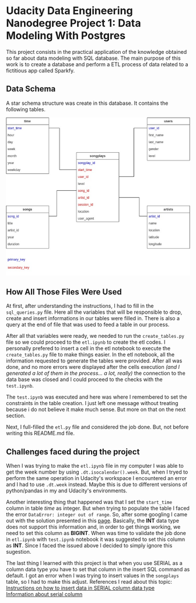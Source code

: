 # Udacity Data Engineering Nanodegree Project 1: Data Modeling With Postgres
This project consists in the practical application of the knowledge obtained so far about data modeling with SQL database. The main purpose of this work is to create a database and perform a ETL process of data related to a fictitious app called Sparkfy.

## Data Schema
A star schema structure was create in this database. It contains the following tables.

![alt text](schema.jpg "Database Schema")

## How All Those Files Were Used
At first, after understanding the instructions, I had to fill in the `sql_queries.py` file. Here all the variables that will be responsible to drop, create and insert informations in our tables were filled in. There is also a query at the end of file that was used to feed a table in our process.

After all that variables were ready, we needed to run the `create_tables.py` file so we could proceed to the `etl.ipynb` to create the etl codes. I personally prefered to insert a cell in the etl notebook to execute the `create_tables.py` file to make things easier. In the etl notebook, all the information requested to generate the tables were provided. After all was done, and no more errors were displayed after the cells execution *(and I generated a lot of them in the process... a lot, really)* the connection to the data base was closed and I could proceed to the checks with the `test.ipynb`.  

The `test.ipynb` was executed and here was where I remembered to set the constraints in the table creation. I just left one message without treating because i do not believe it make much sense. But more on that on the next section.

Next, I full-filled the `etl.py` file and considered the job done. But, not before writing this README.md file.

## Challenges faced during the project
When I was trying to make the `etl.ipynb` file in my computer I was able to get the week number by using `.dt.isocalendar().week`. But, when I tryed to perform the same operation in Udacity's workspace I encountered an error and I had to use `.dt.week` instead. Maybe this is due to different versions of python/pandas in my and Udacity's environments.

Another interesting thing that happened was that I set the `start_time` column in table *time* as integer. But when trying to populate the table I faced the error `DataError: integer out of range`. So, after some googling I came out with the solution presented in this [page](https://www.geocene.com/tech/backend/2021/09/12/dataerror-integer-range-postgres-django). Basically, the **INT** data type does not support this information and, in order to get things working, we need to set this column as **BIGINT**. When was time to validate the job done in `etl.ipynb` with `test.ipynb` notebook it was suggested to set this column as **INT**. Since I faced the issued above I decided to simply ignore this sugestion. 

The last thing I learned with this project is that when you use SERIAL as a column data type you have to set that column in the insert SQL command as default. I got an error when I was trying to insert values in the `songplays` table, so I had to make this adjust. References I read about this topic:<br>
[Instructions on how to insert data in SERIAL column data type](https://stackoverflow.com/questions/12836043/how-to-insert-a-record-into-a-table-with-a-column-declared-with-the-serial-funct)<br>
[Information about serial column](https://www.postgresql.org/docs/15/datatype-numeric.html#DATATYPE-SERIAL)